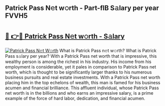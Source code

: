 ## Patrick Pass N𝚎t w𝚘rth - Part-flB S𝚊lary per year FVVH5

# <h2><a href="http://gc1huu.nevu.top/?p=Patrick+Pass">🔗 👉🔴 Patrick Pass N𝚎t w𝚘rth - S𝚊lary</a></h2>

[![Patrick Pass N𝚎t W𝚘rth](https://i.imgur.com/Oavwk0R.jpeg)](http://gc1huu.nevu.top/?p=Patrick+Pass)
What is Patrick Pass n𝚎t w𝚘rth? What is Patrick Pass s𝚊lary per year?
With a Patrick Pass net worth that is impressive, this wealthy person is among the richest in his industry. His income from his employment is considerable, yet it pales in comparison to Patrick Pass net worth, which is thought to be significantly larger thanks to his numerous business pursuits and real estate investments. With a Patrick Pass net worth placing him in the top echelons of wealth, this man is famed for his business acumen and financial brilliance. This affluent individual, whose Patrick Pass net worth is in the billions and who earns an impressive salary, is a prime example of the force of hard labor, dedication, and financial acumen.
